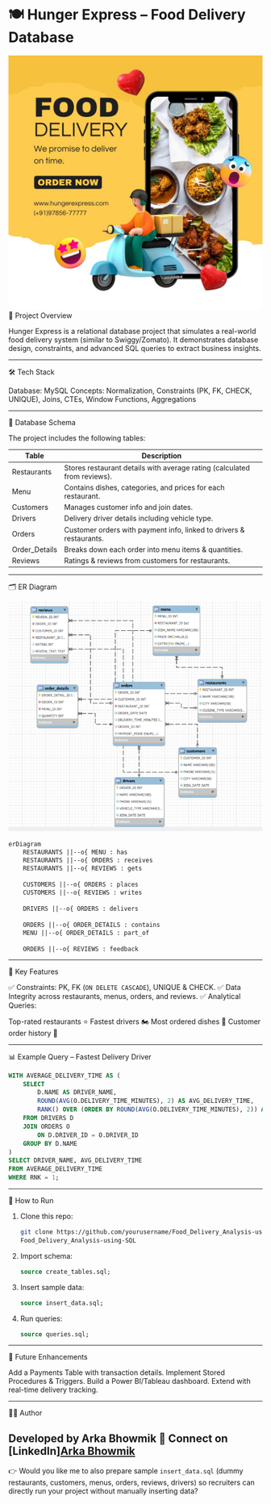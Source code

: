 # 🍽️ Hunger Express – Food Delivery Database
<img src="/Hunger_Express.jpg" alt="Hunger_Express/">
 📌 Project Overview

Hunger Express is a relational database project that simulates a real-world food delivery system (similar to Swiggy/Zomato).
It demonstrates database design, constraints, and advanced SQL queries to extract business insights.

---

 🛠️ Tech Stack

 Database: MySQL
 Concepts: Normalization, Constraints (PK, FK, CHECK, UNIQUE), Joins, CTEs, Window Functions, Aggregations

---

 📂 Database Schema

The project includes the following tables:

| Table              | Description                                                              |
| ------------------ | ------------------------------------------------------------------------ |
| Restaurants    | Stores restaurant details with average rating (calculated from reviews). |
| Menu           | Contains dishes, categories, and prices for each restaurant.             |
| Customers      | Manages customer info and join dates.                                    |
| Drivers        | Delivery driver details including vehicle type.                          |
| Orders         | Customer orders with payment info, linked to drivers & restaurants.      |
| Order\_Details | Breaks down each order into menu items & quantities.                     |
| Reviews        | Ratings & reviews from customers for restaurants.                        |

---

 🗂️ ER Diagram


 
<img src="/Entity_Relationship Diagram.PNG" alt="Entity_Relationship Diagram">

```mermaid
erDiagram
    RESTAURANTS ||--o{ MENU : has
    RESTAURANTS ||--o{ ORDERS : receives
    RESTAURANTS ||--o{ REVIEWS : gets

    CUSTOMERS ||--o{ ORDERS : places
    CUSTOMERS ||--o{ REVIEWS : writes

    DRIVERS ||--o{ ORDERS : delivers

    ORDERS ||--o{ ORDER_DETAILS : contains
    MENU ||--o{ ORDER_DETAILS : part_of

    ORDERS ||--o{ REVIEWS : feedback
```

---

 🔑 Key Features

 ✅ Constraints: PK, FK (`ON DELETE CASCADE`), UNIQUE & CHECK.
 ✅ Data Integrity across restaurants, menus, orders, and reviews.
 ✅ Analytical Queries:

   Top-rated restaurants ⭐
   Fastest drivers 🏍️
   Most ordered dishes 🍕
   Customer order history 📜

---

 📊 Example Query – Fastest Delivery Driver

```sql
WITH AVERAGE_DELIVERY_TIME AS (
    SELECT 
        D.NAME AS DRIVER_NAME,
        ROUND(AVG(O.DELIVERY_TIME_MINUTES), 2) AS AVG_DELIVERY_TIME,
        RANK() OVER (ORDER BY ROUND(AVG(O.DELIVERY_TIME_MINUTES), 2)) AS RNK
    FROM DRIVERS D
    JOIN ORDERS O
        ON D.DRIVER_ID = O.DRIVER_ID
    GROUP BY D.NAME
)
SELECT DRIVER_NAME, AVG_DELIVERY_TIME
FROM AVERAGE_DELIVERY_TIME
WHERE RNK = 1;
```

---

 🚀 How to Run

1. Clone this repo:

   ```bash
   git clone https://github.com/yourusername/Food_Delivery_Analysis-using-SQL.git
   Food_Delivery_Analysis-using-SQL
   ```
2. Import schema:

   ```sql
   source create_tables.sql;
   ```
3. Insert sample data:

   ```sql
   source insert_data.sql;
   ```
4. Run queries:

   ```sql
   source queries.sql;
   ```

---

 📌 Future Enhancements

 Add a Payments Table with transaction details.
 Implement Stored Procedures & Triggers.
 Build a Power BI/Tableau dashboard.
 Extend with real-time delivery tracking.

---

 👨‍💻 Author

Developed by Arka Bhowmik
💼 Connect on [LinkedIn][Arka Bhowmik](https://www.linkedin.com/in/arka-bhowmik-a721a619a/)
---

👉 Would you like me to also prepare sample `insert_data.sql` (dummy restaurants, customers, menus, orders, reviews, drivers) so recruiters can directly run your project without manually inserting data?
